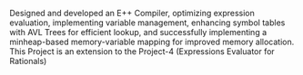 Designed and developed an E++ Compiler, optimizing expression evaluation, implementing variable management, enhancing symbol tables with AVL Trees for efficient lookup, and successfully implementing a minheap-based memory-variable mapping for improved memory allocation. This Project is an extension to the Project-4 (Expressions Evaluator for Rationals)
